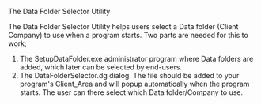 The Data Folder Selector Utility

The Data Folder Selector Utility helps users select a Data folder (Client Company) to use when a program starts.
Two parts are needed for this to work;

1. The SetupDataFolder.exe administrator program where Data folders are added, which later can be selected by end-users.
2. The DataFolderSelector.dg dialog. The file should be added to your program's Client_Area and will popup automatically when the program starts. The user can there select which Data folder/Company to use.
